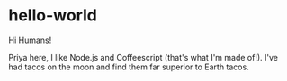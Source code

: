 # hello-world

Hi Humans!

Priya here, I like Node.js and Coffeescript (that's what I'm made of!).
I've had tacos on the moon and find them far superior to Earth tacos.
